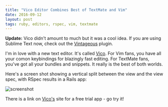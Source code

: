 ```yaml
---
title: "Vico Editor Combines Best of TextMate and Vim"
date: 2016-09-12
layout: post
tags: ruby, editors, rspec, vim, textmate
---
```

**Update:** Vico didn't amount to much but it was a cool idea. If you are using Sublime Text now, check out the [Vintageous](https://github.com/guillermooo/Vintageous) plugin.

I'm in love with a new text editor. It's called [Vico](http://vicoapp.com). For Vim fans, you have all your comon keybindings for blazingly fast editing. For TextMate fans, you've got all your bundles and snippets. It really is the best of both worlds. 

Here's a screen shot showing a vertical split between the view and the view spec, with RSpec results  in a Rails app:

 ![screenshot](http://mediacdn.disqus.com/uploads/mediaembed/images/169/523/original.jpg)
 
There is a link on [Vico's](http://vicoapp.com) site for a free trial app - go try it! 
